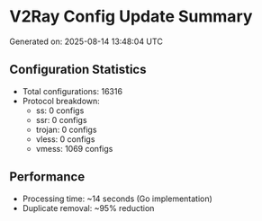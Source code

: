 # V2Ray Config Update Summary
Generated on: 2025-08-14 13:48:04 UTC

## Configuration Statistics
- Total configurations: 16316
- Protocol breakdown:
  - ss: 0 configs
  - ssr: 0 configs
  - trojan: 0 configs
  - vless: 0 configs
  - vmess: 1069 configs

## Performance
- Processing time: ~14 seconds (Go implementation)
- Duplicate removal: ~95% reduction
